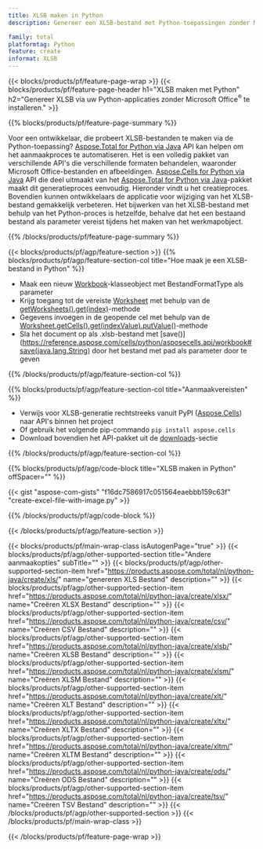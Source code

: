 ```yaml
---
title: XLSB maken in Python
description: Genereer een XLSB-bestand met Python-toepassingen zonder Microsoft Office te gebruiken. 

family: total
platformtag: Python
feature: create
informat: XLSB
---
```

{{< blocks/products/pf/feature-page-wrap >}}
{{< blocks/products/pf/feature-page-header h1="XLSB maken met Python" h2="Genereer XLSB via uw Python-applicaties zonder Microsoft Office<sup>&reg;</sup> te installeren." >}}

{{% blocks/products/pf/feature-page-summary %}}

Voor een ontwikkelaar, die probeert XLSB-bestanden te maken via de Python-toepassing? [Aspose.Total for Python via Java](https://products.aspose.com/total/python-java/) API kan helpen om het aanmaakproces te automatiseren. Het is een volledig pakket van verschillende API's die verschillende formaten behandelen, waaronder Microsoft Office-bestanden en afbeeldingen. [Aspose.Cells for Python via Java](https://products.aspose.com/cells/python-java/) API die deel uitmaakt van het [Aspose.Total for Python via Java](https://products.aspose.com/total/python-java/)-pakket maakt dit generatieproces eenvoudig. Hieronder vindt u het creatieproces. Bovendien kunnen ontwikkelaars de applicatie voor wijziging van het XLSB-bestand gemakkelijk verbeteren. Het bijwerken van het XLSB-bestand met behulp van het Python-proces is hetzelfde, behalve dat het een bestaand bestand als parameter vereist tijdens het maken van het werkmapobject.

{{% /blocks/products/pf/feature-page-summary %}}

{{< blocks/products/pf/agp/feature-section >}}
{{% blocks/products/pf/agp/feature-section-col title="Hoe maak je een XLSB-bestand in Python" %}}

- Maak een nieuw [Workbook](https://reference.aspose.com/cells/python/asposecells.api/Workbook)-klasseobject met BestandFormatType als parameter
- Krijg toegang tot de vereiste [Worksheet](https://reference.aspose.com/cells/python/asposecells.api/Worksheet) met behulp van de [getWorksheets().get(index)](https://reference.aspose.com/cells/python/asposecells.api/workbook#Worksheets)-methode
- Gegevens invoegen in de geopende cel met behulp van de [Worksheet.getCells().get(indexValue).putValue()](https://reference.aspose.com/cells/python/asposecells.api/worksheet#Cells)-methode
- Sla het document op als .xlsb-bestand met [save()](https://reference.aspose.com/cells/python/asposecells.api/workbook#save(java.lang.String) door het bestand met pad als parameter door te geven

{{% /blocks/products/pf/agp/feature-section-col %}}

{{% blocks/products/pf/agp/feature-section-col title="Aanmaakvereisten" %}}

- Verwijs voor XLSB-generatie rechtstreeks vanuit PyPI ([Aspose.Cells](https://pypi.org/project/aspose-cells/)) naar API's binnen het project
- Of gebruik het volgende pip-commando ```pip install aspose.cells``` 
- Download bovendien het API-pakket uit de [downloads](https://downloads.aspose.com/cells/python-java)-sectie 

{{% /blocks/products/pf/agp/feature-section-col %}}

{{% blocks/products/pf/agp/code-block title="XLSB maken in Python" offSpacer="" %}}

{{< gist "aspose-com-gists" "f16dc7586917c051564eaebbb159c63f" "create-excel-file-with-image.py" >}}

{{% /blocks/products/pf/agp/code-block %}}

{{< /blocks/products/pf/agp/feature-section >}}

{{< blocks/products/pf/main-wrap-class isAutogenPage="true" >}}
{{< blocks/products/pf/agp/other-supported-section title="Andere aanmaakopties" subTitle="" >}}
{{< blocks/products/pf/agp/other-supported-section-item href="https://products.aspose.com/total/nl/python-java/create/xls/" name="genereren XLS Bestand" description="" >}}
{{< blocks/products/pf/agp/other-supported-section-item href="https://products.aspose.com/total/nl/python-java/create/xlsx/" name="Creëren XLSX Bestand" description="" >}}
{{< blocks/products/pf/agp/other-supported-section-item href="https://products.aspose.com/total/nl/python-java/create/csv/" name="Creëren CSV Bestand" description="" >}}
{{< blocks/products/pf/agp/other-supported-section-item href="https://products.aspose.com/total/nl/python-java/create/xlsb/" name="Creëren XLSB Bestand" description="" >}}
{{< blocks/products/pf/agp/other-supported-section-item href="https://products.aspose.com/total/nl/python-java/create/xlsm/" name="Creëren XLSM Bestand" description="" >}}
{{< blocks/products/pf/agp/other-supported-section-item href="https://products.aspose.com/total/nl/python-java/create/xlt/" name="Creëren XLT Bestand" description="" >}}
{{< blocks/products/pf/agp/other-supported-section-item href="https://products.aspose.com/total/nl/python-java/create/xltx/" name="Creëren XLTX Bestand" description="" >}}
{{< blocks/products/pf/agp/other-supported-section-item href="https://products.aspose.com/total/nl/python-java/create/xltm/" name="Creëren XLTM Bestand" description="" >}}
{{< blocks/products/pf/agp/other-supported-section-item href="https://products.aspose.com/total/nl/python-java/create/ods/" name="Creëren ODS Bestand" description="" >}}
{{< blocks/products/pf/agp/other-supported-section-item href="https://products.aspose.com/total/nl/python-java/create/tsv/" name="Creëren TSV Bestand" description="" >}}
{{< /blocks/products/pf/agp/other-supported-section >}}
{{< /blocks/products/pf/main-wrap-class >}}

{{< /blocks/products/pf/feature-page-wrap >}}